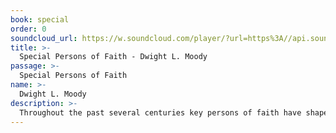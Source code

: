 ```yaml
---
book: special
order: 0
soundcloud_url: https://w.soundcloud.com/player/?url=https%3A//api.soundcloud.com/tracks/
title: >-
  Special Persons of Faith - Dwight L. Moody
passage: >-
  Special Persons of Faith
name: >-
  Dwight L. Moody
description: >-
  Throughout the past several centuries key persons of faith have shaped and been an instrumental part in spreading the Gospel of the Christian faith. Dwight L. Moody (1837-1899) was one such man.   Moody started his ministry by organizing Sunday Schools for children. He moved to evangelism making his mark at first in England. He later founded the Moody Memorial Church and Moody Bible Institute in Chicago, Illinois. He was never formally ordained but was a great one-on-one soul winner and in large meetings as well.
---
```


